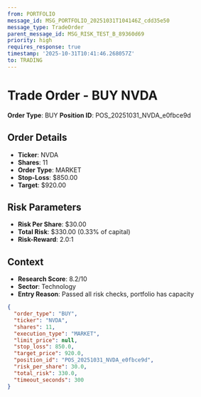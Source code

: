 ```yaml
---
from: PORTFOLIO
message_id: MSG_PORTFOLIO_20251031T104146Z_cdd35e50
message_type: TradeOrder
parent_message_id: MSG_RISK_TEST_B_89360d69
priority: high
requires_response: true
timestamp: '2025-10-31T10:41:46.268057Z'
to: TRADING
---
```


# Trade Order - BUY NVDA

**Order Type**: BUY
**Position ID**: POS_20251031_NVDA_e0fbce9d

## Order Details
- **Ticker**: NVDA
- **Shares**: 11
- **Order Type**: MARKET
- **Stop-Loss**: $850.00
- **Target**: $920.00

## Risk Parameters
- **Risk Per Share**: $30.00
- **Total Risk**: $330.00 (0.33% of capital)
- **Risk-Reward**: 2.0:1

## Context
- **Research Score**: 8.2/10
- **Sector**: Technology
- **Entry Reason**: Passed all risk checks, portfolio has capacity

```json
{
  "order_type": "BUY",
  "ticker": "NVDA",
  "shares": 11,
  "execution_type": "MARKET",
  "limit_price": null,
  "stop_loss": 850.0,
  "target_price": 920.0,
  "position_id": "POS_20251031_NVDA_e0fbce9d",
  "risk_per_share": 30.0,
  "total_risk": 330.0,
  "timeout_seconds": 300
}
```
